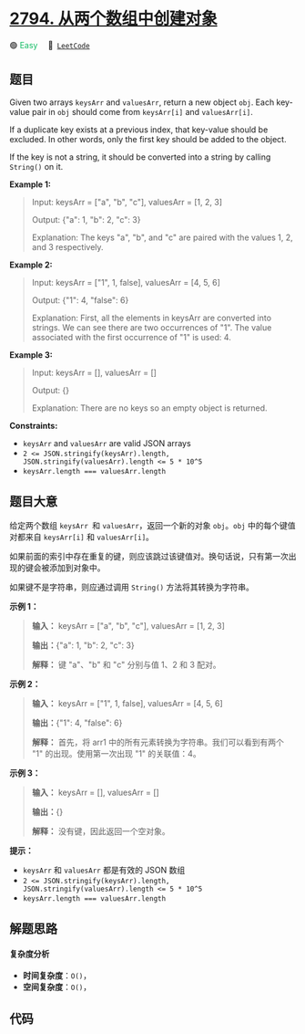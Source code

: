 # [2794. 从两个数组中创建对象](https://leetcode.com/problems/create-object-from-two-arrays)

🟢 <font color=#15bd66>Easy</font>&emsp; 🔗&ensp;[`LeetCode`](https://leetcode.com/problems/create-object-from-two-arrays)

## 题目

Given two arrays `keysArr` and `valuesArr`, return a new object `obj`. Each
key-value pair in `obj` should come from `keysArr[i]` and `valuesArr[i]`.

If a duplicate key exists at a previous index, that key-value should be
excluded. In other words, only the first key should be added to the object.

If the key is not a string, it should be converted into a string by calling
`String()` on it.



**Example 1:**

> Input: keysArr = ["a", "b", "c"], valuesArr = [1, 2, 3]
> 
> Output: {"a": 1, "b": 2, "c": 3}
> 
> Explanation: The keys "a", "b", and "c" are paired with the values 1, 2, and 3 respectively.

**Example 2:**

> Input: keysArr = ["1", 1, false], valuesArr = [4, 5, 6]
> 
> Output: {"1": 4, "false": 6}
> 
> Explanation: First, all the elements in keysArr are converted into strings. We can see there are two occurrences of "1". The value associated with the first occurrence of "1" is used: 4.

**Example 3:**

> Input: keysArr = [], valuesArr = []
> 
> Output: {}
> 
> Explanation: There are no keys so an empty object is returned.

**Constraints:**

  * `keysArr` and `valuesArr` are valid JSON arrays
  * `2 <= JSON.stringify(keysArr).length, JSON.stringify(valuesArr).length <= 5 * 10^5`
  * `keysArr.length === valuesArr.length`


## 题目大意

给定两个数组 `keysArr `和 `valuesArr`，返回一个新的对象 `obj`。`obj` 中的每个键值对都来自 `keysArr[i]` 和
`valuesArr[i]`。

如果前面的索引中存在重复的键，则应该跳过该键值对。换句话说，只有第一次出现的键会被添加到对象中。

如果键不是字符串，则应通过调用 `String()` 方法将其转换为字符串。



**示例 1：**

> 
> 
> 
> 
> 
> **输入：** keysArr = ["a", "b", "c"], valuesArr = [1, 2, 3]
> 
> **输出：**{"a": 1, "b": 2, "c": 3}
> 
> **解释：** 键 "a"、"b" 和 "c" 分别与值 1、2 和 3 配对。
> 
> 

**示例 2：**

> 
> 
> 
> 
> 
> **输入：** keysArr = ["1", 1, false], valuesArr = [4, 5, 6]
> 
> **输出：**{"1": 4, "false": 6}
> 
> **解释：** 首先，将 arr1 中的所有元素转换为字符串。我们可以看到有两个 "1" 的出现。使用第一次出现 "1" 的关联值：4。
> 
> 

**示例 3：**

> 
> 
> 
> 
> 
> **输入：** keysArr = [], valuesArr = []
> 
> **输出：**{}
> 
> **解释：** 没有键，因此返回一个空对象。
> 
> 



**提示：**

  * `keysArr` 和 `valuesArr` 都是有效的 JSON 数组
  * `2 <= JSON.stringify(keysArr).length, JSON.stringify(valuesArr).length <= 5 * 10^5`
  * `keysArr.length === valuesArr.length`


## 解题思路

#### 复杂度分析

- **时间复杂度**：`O()`，
- **空间复杂度**：`O()`，

## 代码

```javascript

```